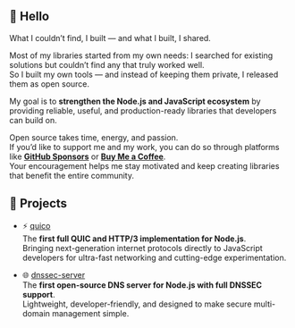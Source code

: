 ## 👋 Hello

What I couldn’t find, I built — and what I built, I shared.

Most of my libraries started from my own needs: I searched for existing solutions but couldn’t find any that truly worked well.  
So I built my own tools — and instead of keeping them private, I released them as open source.  

My goal is to **strengthen the Node.js and JavaScript ecosystem** by providing reliable, useful, and production-ready libraries that developers can build on.  

Open source takes time, energy, and passion.  
If you’d like to support me and my work, you can do so through platforms like **[GitHub Sponsors]([#](https://github.com/sponsors/colocohen))** or **[Buy Me a Coffee](https://www.buymeacoffee.com/colocohen)**.  
Your encouragement helps me stay motivated and keep creating libraries that benefit the entire community.  

## 🚀 Projects

- ⚡ [quico](https://github.com/colocohen/quico)  
  The **first full QUIC and HTTP/3 implementation for Node.js**.  
  Bringing next-generation internet protocols directly to JavaScript developers for ultra-fast networking and cutting-edge experimentation.

- 🌐 [dnssec-server](https://github.com/colocohen/dnssec-server)  
  The **first open-source DNS server for Node.js with full DNSSEC support**.  
  Lightweight, developer-friendly, and designed to make secure multi-domain management simple.
